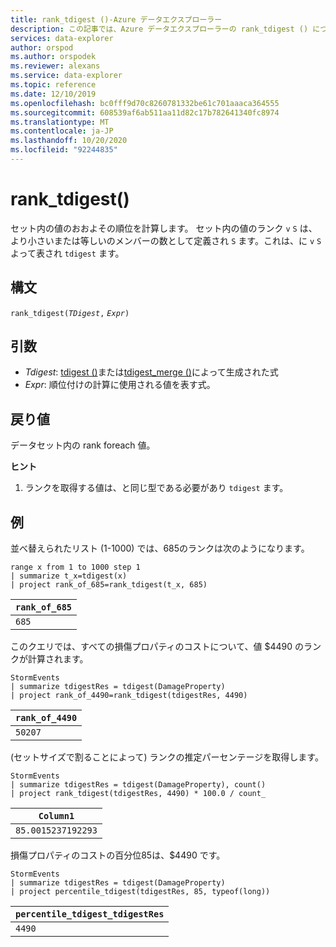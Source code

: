 ```yaml
---
title: rank_tdigest ()-Azure データエクスプローラー
description: この記事では、Azure データエクスプローラーの rank_tdigest () について説明します。
services: data-explorer
author: orspod
ms.author: orspodek
ms.reviewer: alexans
ms.service: data-explorer
ms.topic: reference
ms.date: 12/10/2019
ms.openlocfilehash: bc0fff9d70c8260781332be61c701aaaca364555
ms.sourcegitcommit: 608539af6ab511aa11d82c17b782641340fc8974
ms.translationtype: MT
ms.contentlocale: ja-JP
ms.lasthandoff: 10/20/2020
ms.locfileid: "92244835"
---
```

# <a name="rank_tdigest"></a>rank_tdigest()

セット内の値のおおよその順位を計算します。 セット内の値のランク `v` `S` は、より小さいまたは等しいのメンバーの数として定義され `S` ます。これは、に `v` `S` よって表され `tdigest` ます。

## <a name="syntax"></a>構文

`rank_tdigest(`*`TDigest`*`,` *`Expr`*`)`

## <a name="arguments"></a>引数

* *Tdigest*: [tdigest ()](tdigest-aggfunction.md)または[tdigest_merge ()](tdigest-merge-aggfunction.md)によって生成された式
* *Expr*: 順位付けの計算に使用される値を表す式。

## <a name="returns"></a>戻り値

データセット内の rank foreach 値。

**ヒント**

1) ランクを取得する値は、と同じ型である必要があり `tdigest` ます。

## <a name="examples"></a>例

並べ替えられたリスト (1-1000) では、685のランクは次のようになります。

<!-- csl: https://help.kusto.windows.net:443/Samples -->
```kusto
range x from 1 to 1000 step 1
| summarize t_x=tdigest(x)
| project rank_of_685=rank_tdigest(t_x, 685)
```

|`rank_of_685`|
|-------------|
|`685`        |

このクエリでは、すべての損傷プロパティのコストについて、値 $4490 のランクが計算されます。

<!-- csl: https://help.kusto.windows.net:443/Samples -->
```kusto
StormEvents
| summarize tdigestRes = tdigest(DamageProperty)
| project rank_of_4490=rank_tdigest(tdigestRes, 4490) 

```

|`rank_of_4490`|
|--------------|
|`50207`       |

(セットサイズで割ることによって) ランクの推定パーセンテージを取得します。

<!-- csl: https://help.kusto.windows.net:443/Samples -->
```kusto
StormEvents
| summarize tdigestRes = tdigest(DamageProperty), count()
| project rank_tdigest(tdigestRes, 4490) * 100.0 / count_

```

|`Column1`         |
|------------------|
|`85.0015237192293`|


損傷プロパティのコストの百分位85は、$4490 です。

<!-- csl: https://help.kusto.windows.net:443/Samples -->
```kusto
StormEvents
| summarize tdigestRes = tdigest(DamageProperty)
| project percentile_tdigest(tdigestRes, 85, typeof(long))

```

|`percentile_tdigest_tdigestRes`|
|-------------------------------|
|`4490`                         |


